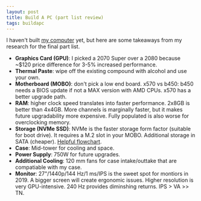 ```yaml
--- 
layout: post
title: Build A PC (part list review) 
tags: buildapc
---
```


I haven't built [my computer](https://pcpartpicker.com/list/qYWW4n) yet, but here are some takeaways from my research for the final part list.

- **Graphics Card (GPU)**: I picked a 2070 Super over a 2080 because ~$120 price difference for 3-5% increased performance.
- **Thermal Paste**: wipe off the existing compound with alcohol and use your own.
- **Motherboard (MOBO)**: don't pick a low end board. x570 vs b450: b450 needs a BIOS update if not a MAX version with AMD CPUs. x570 has a better upgrade path. 
- **RAM**: higher clock speed translates into faster performance. 2x8GB is better than 4x4GB. More channels is marginally faster, but it makes future upgradability more expensive. Fully populated is also worse for overclocking memory.
- **Storage (NVMe SSD)**: NVMe is the faster storage form factor (suitable for boot drive). It requires a M.2 slot in your MOBO. Additional storage in SATA (cheaper). [Helpful flowchart](https://ssd.borecraft.com/SSD_Buying_Guide.pdf).
- **Case**: Mid-tower for cooling and space.
- **Power Supply**: 750W for future upgrades.
- **Additional Cooling**: 120 mm fans for case intake/outtake that are compatiable with my case.
- **Monitor**: 27"/1440p/144 Hz/1 ms/IPS is the sweet spot for montiors in 2019. A bigger screen will create ergonomic issues. Higher resolution is very GPU-intensive. 240 Hz provides diminshing returns. IPS > VA >> TN.